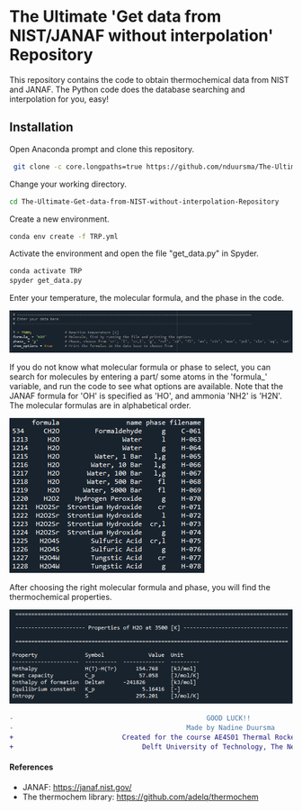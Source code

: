# The Ultimate 'Get data from NIST/JANAF without interpolation' Repository

This repository contains the code to obtain thermochemical data from NIST and JANAF. The Python code does the database searching and interpolation for you, easy! 
## Installation

Open Anaconda prompt and clone this repository.
```bash
 git clone -c core.longpaths=true https://github.com/nduursma/The-Ultimate-Get-data-from-NIST-without-interpolation-Repository
```
Change your working directory.
```bash
cd The-Ultimate-Get-data-from-NIST-without-interpolation-Repository
```

Create a new environment.
```bash
conda env create -f TRP.yml

```

Activate the environment and open the file "get_data.py" in Spyder.
```bash
conda activate TRP
spyder get_data.py
```

Enter your temperature, the molecular formula, and the phase in the code.

![The datafields.](https://github.com/nduursma/The-Ultimate-Get-data-from-NIST-without-interpolation-Repository/blob/main/enterdata.PNG)

If you do not know what molecular formula or phase to select, you can search for molecules by entering a part/ some atoms in the 'formula_' variable, and run the code to see what options are available. Note that the JANAF formula for 'OH' is specified as 'HO', and ammonia 'NH2' is 'H2N'. The molecular formulas are in alphabetical order.

![Find the right formula and phase.](https://github.com/nduursma/The-Ultimate-Get-data-from-NIST-without-interpolation-Repository/blob/main/formulatable.PNG)

After choosing the right molecular formula and phase, you will find the thermochemical properties.

![Output of the thermochemical properties.](https://github.com/nduursma/The-Ultimate-Get-data-from-NIST-without-interpolation-Repository/blob/main/output.PNG)



```diff
-                                                GOOD LUCK!!                                             - 
-                                           Made by Nadine Duursma                                       - 
+                           Created for the course AE4S01 Thermal Rocket Propulsion                      +
+                                Delft University of Technology, The Netherlands                         +
``` 
#### References
+ JANAF: https://janaf.nist.gov/ 
+ The thermochem library: https://github.com/adelq/thermochem

